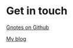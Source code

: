 # Get in touch

[Gnotes on Github](https://github.com/tgig/Markdown-to-Evernote)

[My blog](http://travis.giggy.com)
